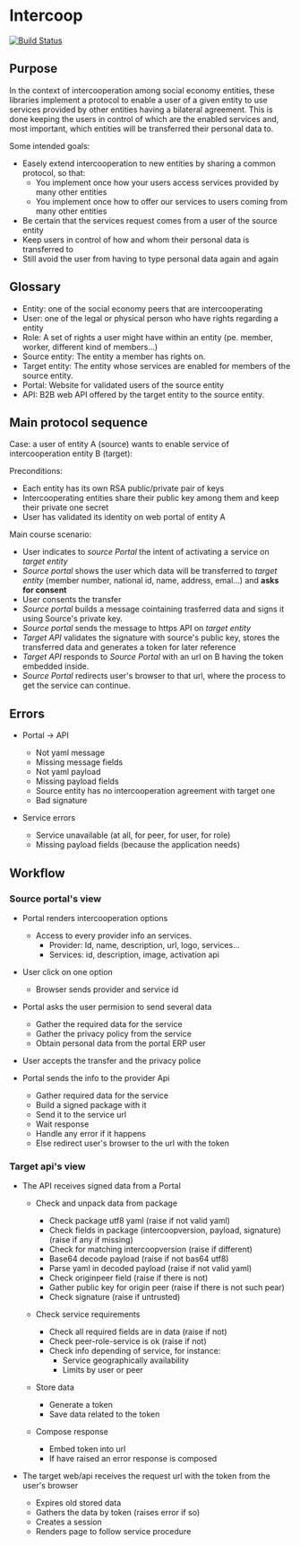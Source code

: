 # Intercoop

[![Build Status](https://travis-ci.org/Som-Energia/intercoop.svg?branch=master)](https://travis-ci.org/Som-Energia/intercoop)

## Purpose

In the context of intercooperation among social economy entities,
these libraries implement a protocol to enable a user of a given entity
to use services provided by other entities having a bilateral agreement.
This is done keeping the users in control of which are the enabled
services and, most important, which entities will be transferred
their personal data to.

Some intended goals:

- Easely extend intercooperation to new entities by sharing a common protocol, so that:
    - You implement once how your users access services provided by many other entities
    - You implement once how to offer our services to users coming from many other entities
- Be certain that the services request comes from a user of the source entity
- Keep users in control of how and whom their personal data is transferred to
- Still avoid the user from having to type personal data again and again


## Glossary

- Entity: one of the social economy peers that are intercooperating
- User: one of the legal or physical person who have rights regarding a entity
- Role: A set of rights a user might have within an entity (pe. member, worker, different kind of members...)
- Source entity: The entity a member has rights on.
- Target entity: The entity whose services are enabled for members of the source entity.
- Portal: Website for validated users of the source entity
- API: B2B web API offered by the target entity to the source entity.

## Main protocol sequence

Case: a user of entity A (source) wants to enable service of intercooperation entity B (target):

Preconditions:

- Each entity has its own RSA public/private pair of keys
- Intercooperating entities share their public key among them and keep their private one secret
- User has validated its identity on web portal of entity A

Main course scenario:

- User indicates to _source Portal_ the intent of activating a service on _target entity_
- _Source portal_ shows the user which data will be transferred to _target entity_ (member number, national id, name, address, emal...) and **asks for consent**
- User consents the transfer
- _Source portal_ builds a message cointaining trasferred data and signs it using Source's private key.
- _Source portal_ sends the message to https API on _target entity_
- _Target API_ validates the signature with source's public key, stores the transferred data and generates a token for later reference
- _Target API_ responds to _Source Portal_ with an url on B having the token embedded inside.
- _Source Portal_ redirects user's browser to that url, where the process to get the service can continue.


## Errors

- Portal -> API
	- Not yaml message
	- Missing message fields
	- Not yaml payload
	- Missing payload fields
	- Source entity has no intercooperation agreement with target one
	- Bad signature

- Service errors
    - Service unavailable (at all, for peer, for user, for role)
    - Missing payload fields (because the application needs)



## Workflow

### Source portal's view

- Portal renders intercooperation options
	- Access to every provider info an services.
		- Provider: Id, name, description, url, logo, services...
		- Services: id, description, image, activation api

- User click on one option
	- Browser sends provider and service id

- Portal asks the user permision to send several data
	- Gather the required data for the service
	- Gather the privacy policy from the service
	- Obtain personal data from the portal ERP user

- User accepts the transfer and the privacy police

- Portal sends the info to the provider Api

	- Gather required data for the service
	- Build a signed package with it
	- Send it to the service url
	- Wait response
	- Handle any error if it happens
	- Else redirect user's browser to the url with the token


### Target api's view

- The API receives signed data from a Portal
	- Check and unpack data from package
		+ Check package utf8 yaml (raise if not valid yaml)
		+ Check fields in package (intercoopversion, payload, signature) (raise if any if missing)
		+ Check for matching intercoopversion (raise if different)
		+ Base64 decode payload (raise if not bas64 utf8)
		+ Parse yaml in decoded payload (raise if not valid yaml)
		+ Check originpeer field (raise if there is not)
		+ Gather public key for origin peer (raise if there is not such pear)
		+ Check signature (raise if untrusted)

	- Check service requirements
		- Check all required fields are in data (raise if not)
		- Check peer-role-service is ok (raise if not)
		- Check info depending of service, for instance:
			- Service geographically availability
			- Limits by user or peer

	- Store data
		+ Generate a token
		+ Save data related to the token

	- Compose response
		- Embed token into url
		- If have raised an error response is composed

- The target web/api receives the request url with the token from the user's browser
	- Expires old stored data
	- Gathers the data by token (raises error if so)
	- Creates a session
	- Renders page to follow service procedure






